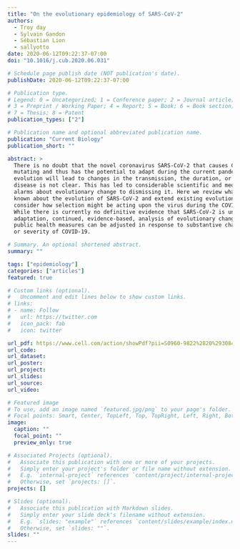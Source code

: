 ```yaml
---
title: "On the evolutionary epidemiology of SARS-CoV-2"
authors: 
  - Troy day
  - Sylvain Gandon
  - Sébastian Lion
  - sallyotto
date: 2020-06-12T09:22:37-07:00
doi: "10.1016/j.cub.2020.06.031"

# Schedule page publish date (NOT publication's date).
publishDate: 2020-06-12T09:22:37-07:00

# Publication type.
# Legend: 0 = Uncategorized; 1 = Conference paper; 2 = Journal article;
# 3 = Preprint / Working Paper; 4 = Report; 5 = Book; 6 = Book section;
# 7 = Thesis; 8 = Patent
publication_types: ["2"]

# Publication name and optional abbreviated publication name.
publication: "Current Biology"
publication_short: ""

abstract: >
  There is no doubt that the novel coronavirus SARS-CoV-2 that causes COVID-19 is
  mutating and thus has the potential to adapt during the current pandemic. Whether this
  evolution will lead to changes in the transmission, the duration, or the severity of the
  disease is not clear. This has led to considerable scientific and media debate, from raising
  alarms about evolutionary change to dismissing it. Here we review what little is currently
  known about the evolution of SARS-CoV-2 and extend existing evolutionary theory to
  consider how selection might be acting upon the virus during the COVID-19 pandemic.
  While there is currently no definitive evidence that SARS-CoV-2 is undergoing further
  adaptation, continued, evidence-based, analysis of evolutionary change is important so that
  public health measures can be adjusted in response to substantive changes in the infectivity
  or severity of COVID-19. 

# Summary. An optional shortened abstract.
summary: ""

tags: ["epidemiology"]
categories: ["articles"]
featured: true

# Custom links (optional).
#   Uncomment and edit lines below to show custom links.
# links:
# - name: Follow
#   url: https://twitter.com
#   icon_pack: fab
#   icon: twitter

url_pdf: https://www.cell.com/action/showPdf?pii=S0960-9822%2820%2930847-2
url_code:
url_dataset:
url_poster:
url_project:
url_slides:
url_source:
url_video:

# Featured image
# To use, add an image named `featured.jpg/png` to your page's folder. 
# Focal points: Smart, Center, TopLeft, Top, TopRight, Left, Right, BottomLeft, Bottom, BottomRight.
image:
  caption: ""
  focal_point: ""
  preview_only: true

# Associated Projects (optional).
#   Associate this publication with one or more of your projects.
#   Simply enter your project's folder or file name without extension.
#   E.g. `internal-project` references `content/project/internal-project/index.md`.
#   Otherwise, set `projects: []`.
projects: []

# Slides (optional).
#   Associate this publication with Markdown slides.
#   Simply enter your slide deck's filename without extension.
#   E.g. `slides: "example"` references `content/slides/example/index.md`.
#   Otherwise, set `slides: ""`.
slides: ""
---
```

